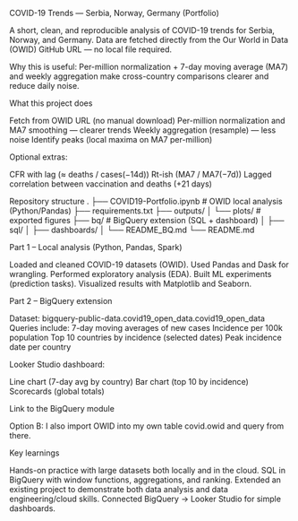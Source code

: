 COVID-19 Trends — Serbia, Norway, Germany (Portfolio)

A short, clean, and reproducible analysis of COVID-19 trends for Serbia, Norway, and Germany.
Data are fetched directly from the Our World in Data (OWID) GitHub URL — no local file required.

Why this is useful:
Per-million normalization + 7-day moving average (MA7) and weekly aggregation make cross-country comparisons clearer and reduce daily noise.

 What this project does

Fetch from OWID URL (no manual download)
Per-million normalization and MA7 smoothing — clearer trends
Weekly aggregation (resample) — less noise
Identify peaks (local maxima on MA7 per-million)

Optional extras:

CFR with lag (≈ deaths / cases(−14d))
Rt-ish (MA7 / MA7(−7d))
Lagged correlation between vaccination and deaths (+21 days)

 Repository structure
.
├── COVID19-Portfolio.ipynb      # OWID local analysis (Python/Pandas)
├── requirements.txt
├── outputs/
│   └── plots/                   # exported figures
├── bq/                          # BigQuery extension (SQL + dashboard)
│   ├── sql/
│   ├── dashboards/
│   └── README_BQ.md
└── README.md

 Part 1 – Local analysis (Python, Pandas, Spark)

Loaded and cleaned COVID-19 datasets (OWID).
Used Pandas and Dask for wrangling.
Performed exploratory analysis (EDA).
Built ML experiments (prediction tasks).
Visualized results with Matplotlib and Seaborn.

 Part 2 – BigQuery extension

Dataset: bigquery-public-data.covid19_open_data.covid19_open_data
Queries include:
7-day moving averages of new cases
Incidence per 100k population
Top 10 countries by incidence (selected dates)
Peak incidence date per country

Looker Studio dashboard:

Line chart (7-day avg by country)
Bar chart (top 10 by incidence)
Scorecards (global totals)

 Link to the BigQuery module

 Option B: 
 I also import OWID into my own table covid.owid and query from there.

 Key learnings

Hands-on practice with large datasets both locally and in the cloud.
SQL in BigQuery with window functions, aggregations, and ranking.
Extended an existing project to demonstrate both data analysis and data engineering/cloud skills.
Connected BigQuery → Looker Studio for simple dashboards.